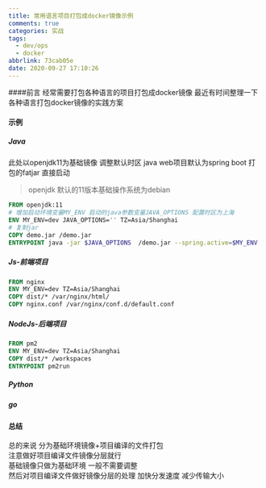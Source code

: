 ```yaml
---
title: 常用语言项目打包成docker镜像示例
comments: true
categories: 实战
tags:
  - dev/ops
  - docker
abbrlink: 73cab05e
date: 2020-09-27 17:10:26
---
```

####前言
经常需要打包各种语言的项目打包成docker镜像 最近有时间整理一下 各种语言打包docker镜像的实践方案 
#### 示例
##### Java 
此处以openjdk11为基础镜像 调整默认时区
java web项目默认为spring boot 打包的fatjar 直接启动
> openjdk 默认的11版本基础操作系统为debian
```dockerfile
FROM openjdk:11
# 增加启动环境变量MY_ENV 启动的java参数变量JAVA_OPTIONS 配置时区为上海
ENV MY_ENV=dev JAVA_OPTIONS='' TZ=Asia/Shanghai
# 复制jar 
COPY demo.jar /demo.jar
ENTRYPOINT java -jar $JAVA_OPTIONS  /demo.jar --spring.active=$MY_ENV
```

##### Js-前端项目
```dockerfile
FROM nginx
ENV MY_ENV=dev TZ=Asia/Shanghai
COPY dist/* /var/nginx/html/
COPY nginx.conf /var/nginx/conf.d/default.conf 
```
##### NodeJs-后端项目
```dockerfile
FROM pm2
ENV MY_ENV=dev TZ=Asia/Shanghai
COPY dist/* /workspaces
ENTRYPOINT pm2run
```
##### Python
##### go 

#### 总结 
总的来说 分为基础环境镜像+项目编译的文件打包     
注意做好项目编译文件镜像分层就行  
基础镜像只做为基础环境 一般不需要调整    
然后对项目编译文件做好镜像分层的处理 加快分发速度 减少传输大小  